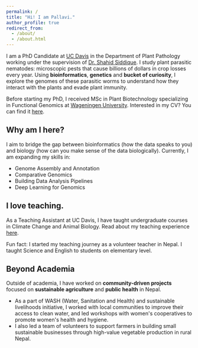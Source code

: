 ```yaml
---
permalink: /
title: "Hi! I am Pallavi."
author_profile: true
redirect_from: 
  - /about/
  - /about.html
---
```

I am a PhD Candidate at [UC Davis](https://www.ucdavis.edu/) in the Department of Plant Pathology working under the supervision of [Dr. Shahid Siddique](https://nemaplant.org/). I study plant parasitic nematodes: microscopic pests that cause billions of dollars in crop losses every year. Using **bioinformatics**, **genetics** and **bucket of curiosity**, I explore the genomes of these parasitic worms to understand how they interact with the plants and evade plant immunity. 

Before starting my PhD, I received MSc in Plant Biotechnology specializing in Functional Genomics at [Wageningen University](https://www.wur.nl/en.htm). Interested in my CV? You can find it [here](/files/PallaviShakya_cv_2024.pdf).

## Why am I here?
I aim to bridge the gap between bioinformatics (how the data speaks to you) and biology (how can you make sense of the data biologically). 
Currently, I am expanding my skills in: 
* Genome Assembly and Annotation
* Comparative Genomics
* Building Data Analysis Pipelines
* Deep Learning for Genomics

## I love teaching.
As a Teaching Assistant at UC Davis, I have taught undergraduate courses in Climate Change and Animal Biology. Read about my teaching experience [here](/teaching/).

Fun fact: I started my teaching journey as a volunteer teacher in Nepal. I taught Science and English to students on elementary level. 

## Beyond Academia
Outside of academia, I have worked on **community-driven projects** focused on **sustainable agriculture** and **public health** in Nepal. 
* As a part of WASH (Water, Sanitation and Health) and sustainable livelihoods initiative, I worked with local communities to improve their access to clean water, and led workshops with women's cooperatives to promote women's health and hygiene. 
* I also led a team of volunteers to support farmers in building small sustainable businesses through high-value vegetable production in rural Nepal. 
